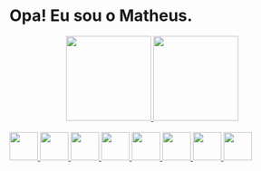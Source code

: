 # Opa! Eu sou o Matheus.

<div align="center">
  <a href="https://github.com/fmatheusilva">
  <img height="150em" src="https://github-readme-stats.vercel.app/api?username=fmatheusilva&show_icons=true&theme=white&include_all_commits=true&count_private=true"/>
  <img height="150em" src="https://github-readme-stats.vercel.app/api/top-langs/?username=fmatheusilva&layout=compact&langs_count=7&theme=white"/>
</div>
  
 <div style="display: inline_block"><br>
   <img src="https://cdn.jsdelivr.net/gh/devicons/devicon/icons/csharp/csharp-original.svg" width="50" height="50"/>
   <img src="https://cdn.jsdelivr.net/gh/devicons/devicon/icons/javascript/javascript-original.svg" width="50" height="50"/>
   <img src="https://cdn.jsdelivr.net/gh/devicons/devicon/icons/java/java-original.svg" width="50" height="50"/>
   <img src="https://cdn.jsdelivr.net/gh/devicons/devicon/icons/php/php-original.svg" width="50" height="50"/>
   <img src="https://cdn.jsdelivr.net/gh/devicons/devicon/icons/css3/css3-original-wordmark.svg" width="50" height="50"/>
   <img src="https://cdn.jsdelivr.net/gh/devicons/devicon/icons/html5/html5-original-wordmark.svg"  width="50" height="50"/>
   <img src="https://cdn.jsdelivr.net/gh/devicons/devicon/icons/dotnetcore/dotnetcore-original.svg" width="50" height="50"/>   
   <img src="https://cdn.jsdelivr.net/gh/devicons/devicon/icons/mysql/mysql-original-wordmark.svg" width="50" height="50"/>
</div>

  
